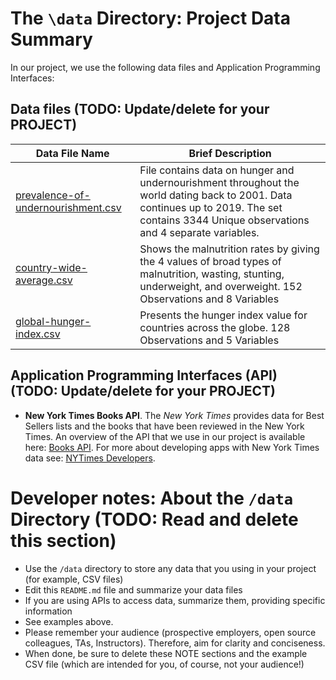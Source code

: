 # The `\data` Directory: Project Data Summary

In our project, we use the following data files and Application Programming Interfaces:

## Data files (TODO: Update/delete for your PROJECT)
|Data File Name | Brief Description|
|---------------| -----------------|
|[prevalence-of-undernourishment.csv](./prevalence-of-undernourishment.csv) | File contains data on hunger and undernourishment throughout the world dating back to 2001. Data continues up to 2019. The set contains 3344 Unique observations and 4 separate variables.|
[country-wide-average.csv](./country-wide-average.csv)| Shows the malnutrition rates by giving the 4 values of broad types of malnutrition, wasting, stunting, underweight, and overweight. 152 Observations and 8 Variables |
[global-hunger-index.csv](./global-hunger-index.csv)| Presents the hunger index value for countries across the globe. 128 Observations and 5 Variables|

## Application Programming Interfaces (API) (TODO: Update/delete for your PROJECT)

* **New York Times Books API**. The _New York Times_ provides data for Best
Sellers lists and the books that have been reviewed in the New York Times. An overview of the API that we use in our project is available here: [Books API](https://developer.nytimes.com/docs/books-product/1/overview). For more about developing apps with New York Times data see: [NYTimes Developers](https://developer.nytimes.com/).

# Developer notes: About the `/data` Directory (TODO: Read and delete this section)

* Use the `/data` directory to store any data that you using in your project (for example, CSV files)
* Edit this `README.md` file and summarize your data files
* If you are using APIs to access data, summarize them, providing specific information
* See examples above.
* Please remember your audience (prospective employers, open source colleagues, TAs, Instructors). Therefore,
aim for clarity and conciseness.
* When done, be sure to delete these NOTE sections and the example CSV file (which are intended for you, of course, not your audience!)
